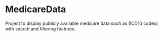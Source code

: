 # MedicareData
Project to display publicly available medicare data such as (ICD10 codes) with search and filtering features.
